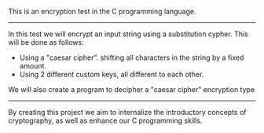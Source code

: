 This is an encryption test in the C programming language.

______________________________________________________

In this test we will encrypt an input string using a substitution cypher. This will be done as follows:
- Using a "caesar cipher". shifting all characters in the string by a fixed amount.
- Using 2 different custom keys, all different to each other.

We will also create a program to decipher a "caesar cipher" encryption type

______________________________________________________

By creating this project we aim to internalize the introductory concepts of cryptography, as
well as enhance our C programming skills.
